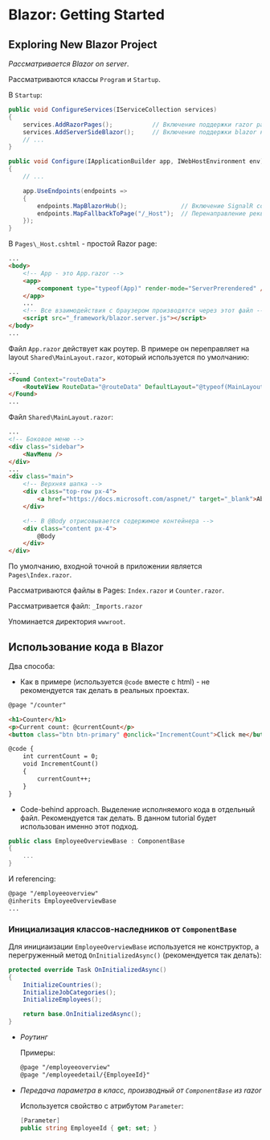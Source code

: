 # Blazor: Getting Started

## Exploring New Blazor Project

*Рассматривается Blazor on server*.

Рассматриваются классы `Program` и `Startup`.

В `Startup`:

```csharp
public void ConfigureServices(IServiceCollection services)
{
    services.AddRazorPages();           // Включение поддержки razor pages
    services.AddServerSideBlazor();     // Включение поддержки blazor на сервере
    // ...
}

public void Configure(IApplicationBuilder app, IWebHostEnvironment env)
{
    // ...

    app.UseEndpoints(endpoints =>
    {
        endpoints.MapBlazorHub();               // Включение SignalR соединения
        endpoints.MapFallbackToPage("/_Host");  // Перенаправление реквестов на страницу _Host.cshtml
    });
}
```

В `Pages\_Host.cshtml` - простой Razor page:

```html
...
<body>
    <!-- App - это App.razor -->
    <app>
        <component type="typeof(App)" render-mode="ServerPrerendered" />
    </app>
    ...
    <!-- Все взаимодействия с браузером производятся через этот файл -->
    <script src="_framework/blazor.server.js"></script>
</body>
...
```

Файл `App.razor` действует как роутер. В примере он переправляет на layout `Shared\MainLayout.razor`,
который используется по умолчанию:
```html
...
<Found Context="routeData">
    <RouteView RouteData="@routeData" DefaultLayout="@typeof(MainLayout)" />
</Found>
...
```

Файл `Shared\MainLayout.razor`:
```html
...
<!-- Боковое меню -->
<div class="sidebar">
    <NavMenu />
</div>
...
<div class="main">
    <!-- Верхняя шапка -->
    <div class="top-row px-4">
        <a href="https://docs.microsoft.com/aspnet/" target="_blank">About</a>
    </div>

    <!-- В @Body отрисовывается содержимое контейнера -->
    <div class="content px-4">
        @Body
    </div>
</div>
```

По умолчанию, входной точной в приложении является `Pages\Index.razor`.

Рассматриваются файлы в Pages: `Index.razor` и `Counter.razor`.

Рассматривается файл: `_Imports.razor`

Упоминается директория `wwwroot`.

## Использование кода в Blazor

Два способа:
* Как в примере (используется `@code` вместе с html) - не рекомендуется так делать в реальных проектах.
```html
@page "/counter"

<h1>Counter</h1>
<p>Current count: @currentCount</p>
<button class="btn btn-primary" @onclick="IncrementCount">Click me</button>

@code {
    int currentCount = 0;
    void IncrementCount()
    {
        currentCount++;
    }
}
```

* Code-behind approach. Выделение исполняемого кода в отдельный файл. Рекомендуется так делать.
В данном tutorial будет использован именно этот подход.
```csharp
public class EmployeeOverviewBase : ComponentBase
{
    ...
}
```

И referencing:
```html
@page "/employeeoverview"
@inherits EmployeeOverviewBase
...
```

### Инициализация классов-наследников от `ComponentBase`

Для инициаизации `EmployeeOverviewBase` используется не конструктор, а перегруженный метод
`OnInitializedAsync()` (рекомендуется так делать):
```csharp
protected override Task OnInitializedAsync()
{
    InitializeCountries();
    InitializeJobCategories();
    InitializeEmployees();

    return base.OnInitializedAsync();
}
```

* *Роутинг*

  Примеры:
  ```html
  @page "/employeeoverview"
  @page "/employeedetail/{EmployeeId}"
  ```

* *Передача параметра в класс, производный от `ComponentBase` из razor*

  Используется свойство с атрибутом `Parameter`:
  ```csharp
  [Parameter]
  public string EmployeeId { get; set; }
  ```
